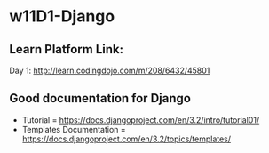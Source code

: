 # w11D1-Django

## Learn Platform Link:
Day 1: http://learn.codingdojo.com/m/208/6432/45801



## Good documentation for Django
- Tutorial = https://docs.djangoproject.com/en/3.2/intro/tutorial01/
- Templates Documentation = https://docs.djangoproject.com/en/3.2/topics/templates/